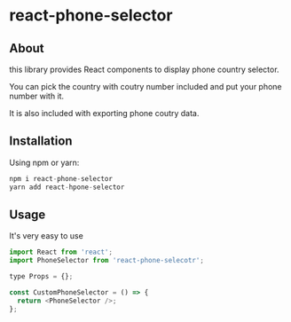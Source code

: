 # react-phone-selector

## About

this library provides React components to display phone country selector.

You can pick the country with coutry number included and put your phone number with it.

It is also included with exporting phone coutry data.

## Installation

Using npm or yarn:

```javascript
npm i react-phone-selector
yarn add react-hpone-selector
```

<a name="features"></a>

## Usage

It's very easy to use

```javascript
import React from 'react';
import PhoneSelector from 'react-phone-selecotr';

type Props = {};

const CustomPhoneSelector = () => {
  return <PhoneSelector />;
};
```
